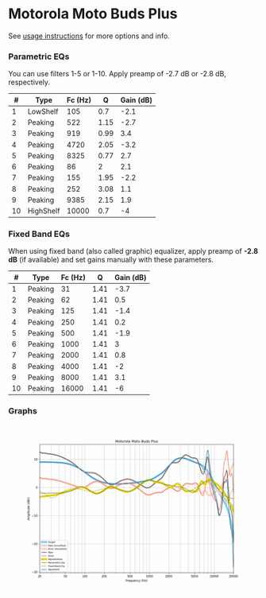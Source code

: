 # Motorola Moto Buds Plus
See [usage instructions](https://github.com/jaakkopasanen/AutoEq#usage) for more options and info.

### Parametric EQs
You can use filters 1-5 or 1-10. Apply preamp of -2.7 dB or -2.8 dB, respectively.

|   # | Type      |   Fc (Hz) |    Q |   Gain (dB) |
|-----|-----------|-----------|------|-------------|
|   1 | LowShelf  |       105 | 0.7  |        -2.1 |
|   2 | Peaking   |       522 | 1.15 |        -2.7 |
|   3 | Peaking   |       919 | 0.99 |         3.4 |
|   4 | Peaking   |      4720 | 2.05 |        -3.2 |
|   5 | Peaking   |      8325 | 0.77 |         2.7 |
|   6 | Peaking   |        86 | 2    |         2.1 |
|   7 | Peaking   |       155 | 1.95 |        -2.2 |
|   8 | Peaking   |       252 | 3.08 |         1.1 |
|   9 | Peaking   |      9385 | 2.15 |         1.9 |
|  10 | HighShelf |     10000 | 0.7  |        -4   |

### Fixed Band EQs
When using fixed band (also called graphic) equalizer, apply preamp of **-2.8 dB** (if available) and set gains manually with these parameters.

|   # | Type    |   Fc (Hz) |    Q |   Gain (dB) |
|-----|---------|-----------|------|-------------|
|   1 | Peaking |        31 | 1.41 |        -3.7 |
|   2 | Peaking |        62 | 1.41 |         0.5 |
|   3 | Peaking |       125 | 1.41 |        -1.4 |
|   4 | Peaking |       250 | 1.41 |         0.2 |
|   5 | Peaking |       500 | 1.41 |        -1.9 |
|   6 | Peaking |      1000 | 1.41 |         3   |
|   7 | Peaking |      2000 | 1.41 |         0.8 |
|   8 | Peaking |      4000 | 1.41 |        -2   |
|   9 | Peaking |      8000 | 1.41 |         3.1 |
|  10 | Peaking |     16000 | 1.41 |        -6   |

### Graphs
![](./Motorola%20Moto%20Buds%20Plus.png)
